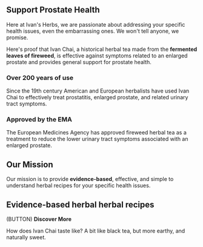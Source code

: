 ## Support Prostate Health
Here at Ivan's Herbs, we are passionate about addressing your specific health issues, even the embarrassing ones. We won't tell anyone, we promise.

Here's proof that Ivan Chai, a historical herbal tea made from the **fermented leaves of fireweed**, is effective against symptoms related to an enlarged prostate and provides general support for prostate health.

### Over 200 years of use
Since the 19th century American and European herbalists have used Ivan Chai to effectively treat prostatitis, enlarged prostate, and related urinary tract symptoms.

### Approved by the EMA 
The European Medicines Agency has approved fireweed herbal tea as a treatment to reduce the lower urinary tract symptoms associated with an enlarged prostate. 


## Our Mission
Our mission is to provide **evidence-based**, effective, and simple to understand herbal recipes for your specific health issues.  

## Evidence-based herbal herbal recipes
(BUTTON) **Discover More**

How does Ivan Chai taste like? A bit like black tea, but more earthy, and naturally sweet. 
